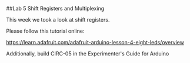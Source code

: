 ##Lab 5 
Shift Registers and Multiplexing 

This week we took a look at shift registers. 

Please follow this tutorial online: 

https://learn.adafruit.com/adafruit-arduino-lesson-4-eight-leds/overview 

Additionally, build CIRC-05 in the Experimenter's Guide for Arduino 

